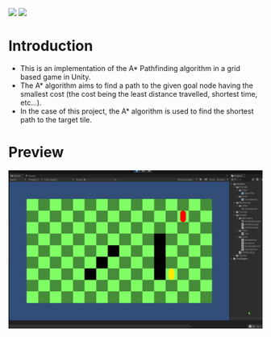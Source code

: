 ![](https://img.shields.io/badge/-Unity-lightgrey?style=for-the-badge&logo=unity) 
![](https://img.shields.io/badge/-C%20Sharp-%2303a9f4?style=for-the-badge&logo=csharp)

# Introduction
  
- This is an implementation of the A* Pathfinding algorithm in a grid based game in Unity.  
- The A* algorithm aims to find a path to the given goal node having the smallest cost (the cost being the least distance travelled, shortest time, etc...).  
- In the case of this project, the A* algorithm is used to find the shortest path to the target tile.  

# Preview

![](https://github.com/MiTsSsS/AStar-Pathfinding/blob/main/GitHub/AStarAlgo2.gif)
